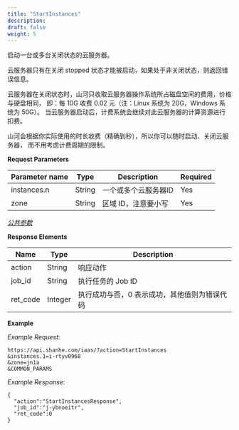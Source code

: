 ```yaml
---
title: "StartInstances"
description: 
draft: false
weight: 5
---
```



启动一台或多台关闭状态的云服务器。

云服务器只有在关闭 stopped 状态才能被启动，如果处于非关闭状态，则返回错误信息。

云服务器在关闭状态时，山河只收取云服务器操作系统所占磁盘空间的费用，价格与硬盘相同， 即：每 10G 收费 0.02 元（注：Linux 系统为 20G，Windows 系统为 50G）。 当云服务器启动后，计费系统会继续对此云服务器的计算资源进行扣费。

山河会根据你实际使用的时长收费（精确到秒），所以你可以随时启动、关闭云服务器， 而不用考虑计费周期的限制。

**Request Parameters**

| Parameter name | Type | Description | Required |
| --- | --- | --- | --- |
| instances.n | String | 一个或多个云服务器ID | Yes |
| zone | String | 区域 ID，注意要小写 | Yes |

[_公共参数_](../../../parameters/)

**Response Elements**

| Name | Type | Description |
| --- | --- | --- |
| action | String | 响应动作 |
| job_id | String | 执行任务的 Job ID |
| ret_code | Integer | 执行成功与否，0 表示成功，其他值则为错误代码 |

**Example**

_Example Request_:

```
https://api.shanhe.com/iaas/?action=StartInstances
&instances.1=i-rtyv0968
&zone=jn1a
&COMMON_PARAMS
```

_Example Response_:

```
{
  "action":"StartInstancesResponse",
  "job_id":"j-ybnoeitr",
  "ret_code":0
}
```
